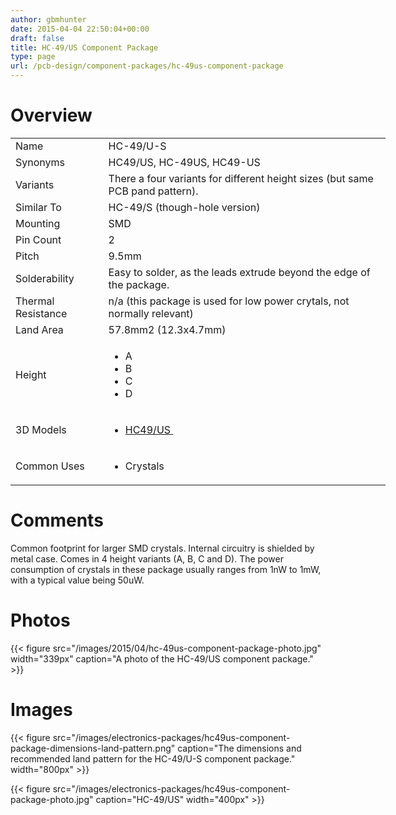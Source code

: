 ```yaml
---
author: gbmhunter
date: 2015-04-04 22:50:04+00:00
draft: false
title: HC-49/US Component Package
type: page
url: /pcb-design/component-packages/hc-49us-component-package
---
```


# Overview


<table style="width: 600px;" >
<tbody >
<tr >

<td >Name
</td>

<td >HC-49/U-S
</td>
</tr>
<tr >

<td >Synonyms
</td>

<td >HC49/US, HC-49US, HC49-US
</td>
</tr>
<tr >

<td >Variants
</td>

<td >There a four variants for different height sizes (but same PCB pand pattern).
</td>
</tr>
<tr >

<td >Similar To
</td>

<td >HC-49/S (though-hole version)
</td>
</tr>
<tr >

<td >Mounting
</td>

<td >SMD
</td>
</tr>
<tr >

<td >Pin Count
</td>

<td >2
</td>
</tr>
<tr >

<td >Pitch
</td>

<td >9.5mm
</td>
</tr>
<tr >

<td >Solderability
</td>

<td >Easy to solder, as the leads extrude beyond the edge of the package.
</td>
</tr>
<tr >

<td >Thermal Resistance
</td>

<td >n/a (this package is used for low power crytals, not normally relevant)
</td>
</tr>
<tr >

<td >Land Area
</td>

<td >57.8mm2 (12.3x4.7mm)
</td>
</tr>
<tr >

<td >Height
</td>

<td >



  * A
  * B
  * C
  * D


</td>
</tr>
<tr >

<td >3D Models
</td>

<td >



  * [HC49/US ](http://www.3dcontentcentral.com/download-model.aspx?catalogid=171&id=137229)


</td>
</tr>
<tr >

<td >Common Uses
</td>

<td >



  * Crystals


</td>
</tr>
</tbody>
</table>


# Comments




Common footprint for larger SMD crystals. Internal circuitry is shielded by metal case. Comes in 4 height variants (A, B, C and D). The power consumption of crystals in these package usually ranges from 1nW to 1mW, with a typical value being 50uW.




# Photos


{{< figure src="/images/2015/04/hc-49us-component-package-photo.jpg" width="339px" caption="A photo of the HC-49/US component package."  >}}


# Images




{{< figure src="/images/electronics-packages/hc49us-component-package-dimensions-land-pattern.png" caption="The dimensions and recommended land pattern for the HC-49/U-S component package."  width="800px" >}}




{{< figure src="/images/electronics-packages/hc49us-component-package-photo.jpg" caption="HC-49/US"  width="400px" >}}

